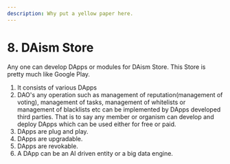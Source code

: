 ```yaml
---
description: Why put a yellow paper here.
---
```


# 8. DAism Store

Any one can develop DApps or modules for DAism Store. This Store is pretty much like Google Play.

1. It consists of various DApps
2. DAO's any operation such as management of reputation(management of voting), management of tasks, management of whitelists or management of blacklists etc can be implemented by DApps developed third parties. That is to say any member or organism can develop and deploy DApps which can be used either for free or paid.
3. DApps are plug and play.
4. DApps are upgradable.
5. DApps are revokable.
6. A DApp can be an AI driven entity or a big data engine.
